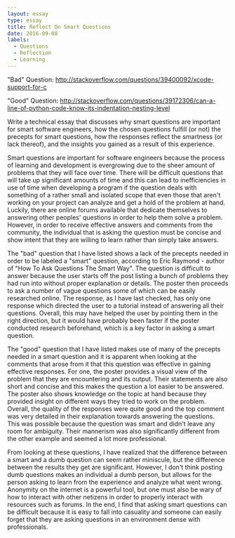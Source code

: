 ```yaml
---
layout: essay
type: essay
title: Reflect On Smart Questions
date: 2016-09-08
labels:
  - Questions
  - Reflection
  - Learning
---
```

"Bad" Question: http://stackoverflow.com/questions/39400092/xcode-support-for-c

"Good" Question: http://stackoverflow.com/questions/39172306/can-a-line-of-python-code-know-its-indentation-nesting-level

Write a technical essay that discusses why smart questions are important for smart software engineers, how the chosen questions fulfill (or not) the precepts for smart questions, how the responses reflect the smartness (or lack thereof), and the insights you gained as a result of this experience.

Smart questions are important for software engineers because the process of learning and development is evergrowing due to the sheer amount of problems that they will face over time. There will be difficult questions that will take up significant amounts of time and this can lead to inefficiencies in use of time when developing a program if the question deals with something of a rather small and isolated scope that even those that aren't working on your project can analyze and get a hold of the problem at hand. Luckily, there are online forums available that dedicate themselves to answering other peoples' questions in order to help them solve a problem. However, in order to receive effective answers and comments from the community, the individual that is asking the question must be concise and show intent that they are willing to learn rather than simply take answers.

The "bad" question that I have listed shows a lack of the precepts needed in order to be labeled a "smart" question, according to Eric Raymond - author of "How To Ask Questions The Smart Way". The question is difficult to answer because the user starts off the post listing a bunch of problems they had run into without proper explanation or details. The poster then proceeds to ask a number of vague questions some of which can be easily researched online. The response, as I have last checked, has only one response which directed the user to a tutorial instead of answering all their questions. Overall, this may have helped the user by pointing them in the right direction, but it would have probably been faster if the poster conducted research beforehand, which is a key factor in asking a smart question. 

The "good" question that I have listed makes use of many of the precepts needed in a smart question and it is apparent when looking at the comments that arose from it that this question was effective in gaining effective responses. For one, the poster provides a visual view of the problem that they are encountering and its output. Their statements are also short and concise and this makes the question a lot easier to be answered. The poster also shows knowledge on the topic at hand because they provided insight on different ways they tried to work on the problem. Overall, the quality of the responses were quite good and the top comment was very detailed in their explanation towards answering the questions. This was possible because the question was smart and didn't leave any room for ambiguity. Their mannerism was also significantly different from the other example and seemed a lot more professional. 

From looking at these questions, I have realized that the difference between a smart and a dumb question can seem rather miniscule, but the difference between the results they get are significant. However, I don't think posting dumb questions makes an individual a dumb person, but allows for the person asking to learn from the experience and analyze what went wrong. Anonymity on the internet is a powerful tool, but one must also be wary of how to interact with other netizens in order to properly interact with resources such as forums. In the end, I find that asking smart questions can be difficult because it is easy to fall into casuality and someone can easily forget that they are asking questions in an environment dense with professionals.
